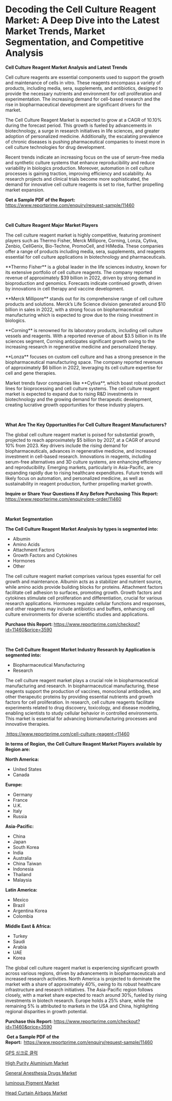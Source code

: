 <p><h1>Decoding the Cell Culture Reagent Market: A Deep Dive into the Latest Market Trends, Market Segmentation, and Competitive Analysis</h1></p><p><strong>Cell Culture Reagent Market Analysis and Latest Trends</strong></p>
<p><p>Cell culture reagents are essential components used to support the growth and maintenance of cells in vitro. These reagents encompass a variety of products, including media, sera, supplements, and antibiotics, designed to provide the necessary nutrients and environment for cell proliferation and experimentation. The increasing demand for cell-based research and the rise in biopharmaceutical development are significant drivers for the market.</p><p>The Cell Culture Reagent Market is expected to grow at a CAGR of 10.10% during the forecast period. This growth is fueled by advancements in biotechnology, a surge in research initiatives in life sciences, and greater adoption of personalized medicine. Additionally, the escalating prevalence of chronic diseases is pushing pharmaceutical companies to invest more in cell culture technologies for drug development.</p><p>Recent trends indicate an increasing focus on the use of serum-free media and synthetic culture systems that enhance reproducibility and reduce variability in biologics production. Moreover, automation in cell culture processes is gaining traction, improving efficiency and scalability. As research projects and clinical trials become more sophisticated, the demand for innovative cell culture reagents is set to rise, further propelling market expansion.</p></p>
<p><strong>Get a Sample PDF of the Report:&nbsp;</strong> <a href="https://www.reportprime.com/enquiry/request-sample/11460">https://www.reportprime.com/enquiry/request-sample/11460</a></p>
<p>&nbsp;</p>
<p><strong>Cell Culture Reagent Major Market Players</strong></p>
<p><p>The cell culture reagent market is highly competitive, featuring prominent players such as Thermo Fisher, Merck Millipore, Corning, Lonza, Cytiva, Zenbio, CellGenix, Bio-Techne, PromoCell, and HiMedia. These companies offer a range of products including media, sera, supplements, and reagents essential for cell culture applications in biotechnology and pharmaceuticals.</p><p>**Thermo Fisher** is a global leader in the life sciences industry, known for its extensive portfolio of cell culture reagents. The company reported revenue of approximately $39 billion in 2022, driven by strong demand in bioproduction and genomics. Forecasts indicate continued growth, driven by innovations in cell therapy and vaccine development.</p><p>**Merck Millipore** stands out for its comprehensive range of cell culture products and solutions. Merck’s Life Science division generated around $10 billion in sales in 2022, with a strong focus on biopharmaceutical manufacturing which is expected to grow due to the rising investment in biologics.</p><p>**Corning** is renowned for its laboratory products, including cell culture vessels and reagents. With a reported revenue of about $3.5 billion in its life sciences segment, Corning anticipates significant growth owing to the increasing research in regenerative medicine and personalized therapy.</p><p>**Lonza** focuses on custom cell culture and has a strong presence in the biopharmaceutical manufacturing space. The company reported revenues of approximately $6 billion in 2022, leveraging its cell culture expertise for cell and gene therapies.</p><p>Market trends favor companies like **Cytiva**, which boast robust product lines for bioprocessing and cell culture systems. The cell culture reagent market is expected to expand due to rising R&D investments in biotechnology and the growing demand for therapeutic development, creating lucrative growth opportunities for these industry players.</p></p>
<p>&nbsp;</p>
<p><strong>What Are The Key Opportunities For Cell Culture Reagent Manufacturers?</strong></p>
<p><p>The global cell culture reagent market is poised for substantial growth, projected to reach approximately $5 billion by 2027, at a CAGR of around 10% from 2023. Key drivers include the rising demand for biopharmaceuticals, advances in regenerative medicine, and increased investment in cell-based research. Innovations in reagents, including serum-free alternatives and 3D culture systems, are enhancing efficiency and reproducibility. Emerging markets, particularly in Asia-Pacific, are expanding rapidly due to rising healthcare expenditures. Future trends will likely focus on automation, and personalized medicine, as well as sustainability in reagent production, further propelling market growth.</p></p>
<p><strong>Inquire or Share Your Questions If Any Before Purchasing This Report:</strong> <a href="https://www.reportprime.com/enquiry/pre-order/11460">https://www.reportprime.com/enquiry/pre-order/11460</a></p>
<p>&nbsp;</p>
<p><strong>Market Segmentation</strong></p>
<p><strong>The Cell Culture Reagent Market Analysis by types is segmented into:</strong></p>
<p><ul><li>Albumin</li><li>Amino Acids</li><li>Attachment Factors</li><li>Growth Factors and Cytokines</li><li>Hormones</li><li>Other</li></ul></p>
<p><p>The cell culture reagent market comprises various types essential for cell growth and maintenance. Albumin acts as a stabilizer and nutrient source, while amino acids provide building blocks for proteins. Attachment factors facilitate cell adhesion to surfaces, promoting growth. Growth factors and cytokines stimulate cell proliferation and differentiation, crucial for various research applications. Hormones regulate cellular functions and responses, and other reagents may include antibiotics and buffers, enhancing cell culture environments for diverse scientific studies and applications.</p></p>
<p><strong>Purchase this Report:&nbsp;</strong><a href="https://www.reportprime.com/checkout?id=11460&price=3590">https://www.reportprime.com/checkout?id=11460&price=3590</a></p>
<p>&nbsp;</p>
<p><strong>The Cell Culture Reagent Market Industry Research by Application is segmented into:</strong></p>
<p><ul><li>Biopharmaceutical Manufacturing</li><li>Research</li></ul></p>
<p><p>The cell culture reagent market plays a crucial role in biopharmaceutical manufacturing and research. In biopharmaceutical manufacturing, these reagents support the production of vaccines, monoclonal antibodies, and other therapeutic proteins by providing essential nutrients and growth factors for cell proliferation. In research, cell culture reagents facilitate experiments related to drug discovery, toxicology, and disease modeling, enabling scientists to study cellular behavior in controlled environments. This market is essential for advancing biomanufacturing processes and innovative therapies.</p></p>
<p><a href="https://www.reportprime.com/cell-culture-reagent-r11460">&nbsp;https://www.reportprime.com/cell-culture-reagent-r11460</a></p>
<p><strong>In terms of Region, the Cell Culture Reagent Market Players available by Region are:</strong></p>
<p>
    <p> <strong> North America: </strong>
        <ul>
            <li>United States</li>
            <li>Canada</li>
        </ul>
        </p> 
    <p> <strong> Europe: </strong>
        <ul>
            <li>Germany</li>
            <li>France</li>
            <li>U.K.</li>
            <li>Italy</li>
            <li>Russia</li>
        </ul>
        </p> 
    <p> <strong> Asia-Pacific: </strong>
        <ul>
            <li>China</li>
            <li>Japan</li>
            <li>South Korea</li>
            <li>India</li>
            <li>Australia</li>
            <li>China Taiwan</li>
            <li>Indonesia</li>
            <li>Thailand</li>
            <li>Malaysia</li>
        </ul>
        </p> 
    <p> <strong> Latin America: </strong>
        <ul>
            <li>Mexico</li>
            <li>Brazil</li>
            <li>Argentina Korea</li>
            <li>Colombia</li>
        </ul>
        </p> 
    <p> <strong> Middle East & Africa: </strong>
        <ul>
            <li>Turkey</li>
            <li>Saudi</li>
            <li>Arabia</li>
            <li>UAE</li>
            <li>Korea</li>
        </ul>
    </p>
    </p>
<p><p>The global cell culture reagent market is experiencing significant growth across various regions, driven by advancements in biopharmaceuticals and increased research activities. North America is projected to dominate the market with a share of approximately 40%, owing to its robust healthcare infrastructure and research initiatives. The Asia-Pacific region follows closely, with a market share expected to reach around 30%, fueled by rising investments in biotech research. Europe holds a 25% share, while the remaining 5% is attributed to markets in the USA and China, highlighting regional disparities in growth potential.</p></p>
<p><strong>Purchase this Report: </strong><a href="https://www.reportprime.com/checkout?id=11460&price=3590">https://www.reportprime.com/checkout?id=11460&price=3590</a></p>
<p>&nbsp;<strong>Get a Sample PDF of the Report:&nbsp;&nbsp;</strong><a href="https://www.reportprime.com/enquiry/request-sample/11460">https://www.reportprime.com/enquiry/request-sample/11460</a></p>
<p><strong></strong></p>
<p><p><a href="https://medium.com/@fernandotryo5lson96765/%EC%84%B8%EA%B3%84-gps-synchro-clock-market-%EC%9D%80-2024%EC%97%90%EC%84%9C-2031%EB%A1%9C-%EC%97%B0%ED%8F%89%EA%B7%A0-%EC%A6%9D%EA%B0%80%EC%9C%A8%EC%9D%84-%EB%B3%B4%EC%9D%BC-%EA%B2%83%EC%9C%BC%EB%A1%9C-%EC%98%88%EC%83%81%EB%90%A9%EB%8B%88%EB%8B%A4-b3d994689270">GPS 싱크로 클럭</a></p><p><a href="https://medium.com/@stewart.churchill9078/the-global-high-purity-aluminium-market-identifies-drivers-restraints-opportunities-and-trends-edd38a5c0c6a">High Purity Aluminium Market</a></p><p><a href="https://github.com/joannesouthgate/Market-Research-Report-List-5/blob/main/general-anesthesia-drugs-market.md">General Anesthesia Drugs Market</a></p><p><a href="https://www.linkedin.com/pulse/market-dynamics-future-trends-global-luminous-pigment-sector-hakvf?trackingId=hMxpfbVGSQKPRFWzxODNow%3D%3D">luminous Pigment Market</a></p><p><a href="https://issuu.com/reportprime-2/docs/head-curtain-airbags-market-size-20_412ba6d3591a9d">Head Curtain Airbags Market</a></p></p>